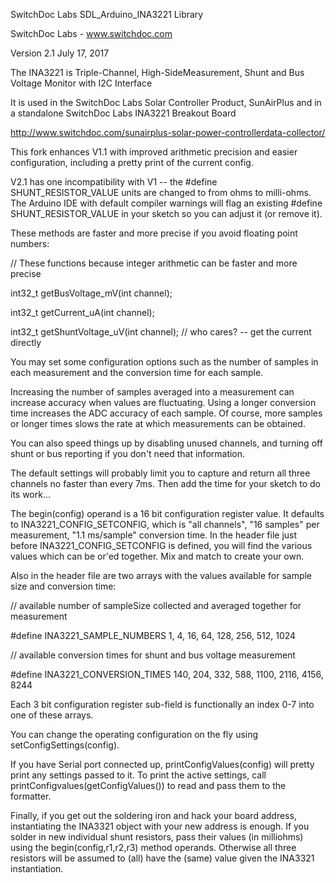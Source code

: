 SwitchDoc Labs SDL_Arduino_INA3221 Library

SwitchDoc Labs - www.switchdoc.com

Version 2.1 July 17, 2017

The INA3221 is Triple-Channel, High-SideMeasurement, Shunt and Bus Voltage Monitor with I2C Interface

It is used in the SwitchDoc Labs Solar Controller Product, SunAirPlus and in a standalone SwitchDoc Labs INA3221 Breakout Board

http://www.switchdoc.com/sunairplus-solar-power-controllerdata-collector/

This fork enhances V1.1 with improved arithmetic precision and easier configuration, including a pretty print of the current config.

V2.1 has one incompatibility with V1 -- the #define SHUNT_RESISTOR_VALUE units are changed to from ohms to milli-ohms.  The Arduino IDE with default compiler warnings will flag an existing #define SHUNT_RESISTOR_VALUE in your sketch so you can adjust it (or remove it).

These methods are faster and more precise if you avoid floating point numbers:

  // These functions because integer arithmetic can be faster and more precise

  int32_t getBusVoltage_mV(int channel);

  int32_t getCurrent_uA(int channel);

  int32_t getShuntVoltage_uV(int channel);  // who cares? -- get the current directly

You may set some configuration options such as the number of samples in each measurement and the conversion time for each sample.

Increasing the number of samples averaged into a measurement can increase accuracy when values are fluctuating.  Using a longer conversion time increases the ADC accuracy of each sample.  Of course, more samples or longer times slows the rate at which measurements can be obtained.  

You can also speed things up by disabling unused channels, and turning off shunt or bus reporting if you don't need that information. 

The default settings will probably limit you to capture and return all three channels no faster than every 7ms.  Then add the time for your sketch to do its work...

The begin(config) operand is a 16 bit configuration register value.  It defaults to INA3221_CONFIG_SETCONFIG, which is "all channels", "16 samples" per measurement, "1.1 ms/sample" conversion time.  In the header file just before INA3221_CONFIG_SETCONFIG is defined, you will find the various values which can be or'ed together.  Mix and match to create your own.

Also in the header file are two arrays with the values available for sample size and conversion time:

  // available number of sampleSize  collected and averaged together for measurement 

  #define INA3221_SAMPLE_NUMBERS                   1, 4, 16, 64, 128, 256, 512, 1024

  // available conversion times for shunt and bus voltage measurement

  #define INA3221_CONVERSION_TIMES                 140, 204, 332, 588, 1100, 2116, 4156, 8244

Each 3 bit configuration register sub-field is functionally an index 0-7 into one of these arrays.

You can change the operating configuration on the fly using setConfigSettings(config).

If you have Serial port connected up, printConfigValues(config) will pretty print any settings passed to it.  To print the active settings,
call printConfigvalues(getConfigValues()) to read and pass them to the formatter.

Finally, if you get out the soldering iron and hack your board address, instantiating the INA3321 object with your new address is enough.  If you solder in new individual shunt resistors, pass their values (in milliohms) using the begin(config,r1,r2,r3) method operands.  Otherwise all three resistors will be assumed to (all) have the (same) value given the INA3321 instantiation.